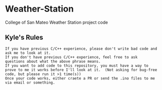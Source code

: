 # Weather-Station
College of San Mateo Weather Station project code

## Kyle's Rules
	
	If you have previous C/C++ experience, please don't write bad code and ask me to look at it.
	If you don't have previous C/C++ experience, feel free to ask questions about what the above phrase means.
	If you want to add code to this repository, you must have a way to prove to me it works before I'll look at it.  (Not asking for bug-free code, but please run it >1 time(s))
	Once your code works, either craete a PR or send the .ino files to me via email or something.

